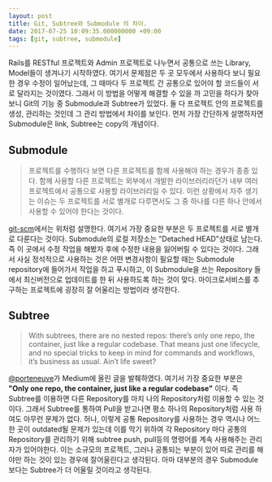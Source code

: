 ```yaml
---
layout: post
title: Git, Subtree와 Submodule 의 차이.
date: 2017-07-25 10:09:35.000000000 +09:00
tags: [git, subtree, submodule]
---
```

Rails를 RESTful 프로젝트와 Admin 프로젝트로 나누면서 공통으로 쓰는 Library, Model들이 생겨나기 시작하였다. 여기서 문제점은 두 곳 모두에서 사용하다 보니 필요한 경우 수정이 일어났는데, 그 때마다 두 프로젝트 간 공통으로 있어야 할 코드들이 서로 달라지는 것이였다. 그래서 이 방법을 어떻게 해결할 수 있을 까 고민을 하다가 찾아보니 Git의 기능 중 Submodule과 Subtree가 있었다. 둘 다 프로젝트 안의 프로젝트를 생성, 관리하는 것인데 그 관리 방법에서 차이를 보인다. 먼저 가장 간단하게 설명하자면 Submodule은 link, Subtree는 copy의 개념이다.

## Submodule
> 프로젝트를 수행하다 보면 다른 프로젝트를 함께 사용해야 하는 경우가 종종 있다. 함께 사용할 다른 프로젝트는 외부에서 개발한 라이브러리라던가 내부 여러 프로젝트에서 공통으로 사용할 라이브러리일 수 있다. 이런 상황에서 자주 생기는 이슈는 두 프로젝트를 서로 별개로 다루면서도 그 중 하나를 다른 하나 안에서 사용할 수 있어야 한다는 것이다.

[git-scm](https://git-scm.com/book/en/v2/Git-Tools-Submodules)에서는 위처럼 설명한다. 여기서 가장 중요한 부분은 두 프로젝트를 서로 별개로 다룬다는 것이다. Submodule의 로컬 저장소는 "Detached HEAD"상태로 남는다. 즉 이 곳에서 수정 작업을 해봤자 후에 수정한 내용을 잃어버릴 수 있다는 것이다. 그래서 사실 정석적으로 사용하는 것은 어떤 변경사항이 필요할 때는 Submodule repository에 들어가서 작업을 하고 푸시하고, 이 Submodule을 쓰는 Repository 들에서 최신버전으로 업데이트를 한 뒤 사용하도록 하는 것이 맞다. 마이크로서비스를 추구하는 프로젝트에 굉장히 잘 어울리는 방법이라 생각한다.

## Subtree

> With subtrees, there are no nested repos: there’s only one repo, the container, just like a regular codebase. That means just one lifecycle, and no special tricks to keep in mind for commands and workflows, it’s business as usual. Ain’t life sweet?

[@porteneuve](https://medium.com/@porteneuve/mastering-git-subtrees-943d29a798ec)가 Medium에 올린 글을 발췌하였다. 여기서 가장 중요한 부분은 **"Only one repo, the container, just like a regular codebase"** 이다. 즉 Subtree를 이용하면 다른 Repository를 마치 나의 Repository처럼 이용할 수 있는 것이다. 그래서 Subtree를 통하여 Pull을 받고나면 평소 하나의 Repository처럼 사용 하여도 아무런 문제가 없다. 허나, 이렇게 공통 Repository를 사용하는 경우 역시나 어느 한 곳이 outdated될 문제가 있는데 이를 막기 위하여 각 Repository 마다 공통의 Repository를 관리하기 위해 subtree push, pull등의 명령어를 계속 사용해주는 관리자가 있어야한다. 이는 소규모의 프로젝트, 그러나 공통되는 부분이 있어 따로 관리를 해야만 하는 것이 있는 경우에 잘어울린다고 생각된다. 아마 대부분의 경우 Submodule보다는 Subtree가 더 어울릴 것이라고 생각된다.
